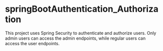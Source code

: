 # springBootAuthentication_Authorization
This project uses Spring Security to authenticate and authorize users. Only admin users can access the admin endpoints, while regular users can access the user endpoints.
